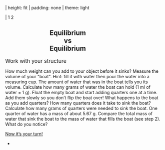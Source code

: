| height: fit
| padding: none
| theme: light

| 1 2

<section style="padding: var(--base5)">

# <div style="text-align:center;width:400px">Equilibrium <br>vs<br> Equilibrium</div>

<big>Work with your structure</big>

How much weight can you add to your object before it sinks?
Measure the volume of your "boat". Hint: fill it with water then pour the water into a measuring cup. The amount of water that was in the boat tells you its volume.
Calculate how many grams of water the boat can hold (1 ml of water = 1 g).
Float the empty boat and start adding quarters one at a time. Add them slowly so you don’t flip the boat over! What happens to the boat as you add quarters? How many quarters does it take to sink the boat?
Calculate how many grams of quarters were needed to sink the boat. One quarter of water has a mass of about 5.67 g.
Compare the total mass of water that sink the boat to the mass of water that fills the boat (see step 2). What do you notice?


<a class="primary" href="./index8.html">Now it’s your turn!</a>

-
<br><br><br>
<f-image src="images/img_index7.jpg" style="width:650px;height:700px;text-align:center"/>

